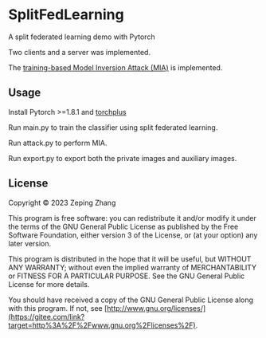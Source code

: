 # SplitFedLearning

A split federated learning demo with Pytorch

Two clients and a server was implemented.

The [training-based Model Inversion Attack (MIA)](https://doi.org/10.1145/3319535.3354261) is implemented.

## Usage

Install Pytorch >=1.8.1 and [torchplus](https://github.com/zhangzp9970/torchplus)

Run main.py to train the classifier using split federated learning.

Run attack.py to perform MIA.

Run export.py to export both the private images and auxiliary images.

## License

Copyright © 2023 Zeping Zhang

This program is free software: you can redistribute it and/or modify it under the terms of the GNU General Public License as published by the Free Software Foundation, either version 3 of the License, or (at your option) any later version.

This program is distributed in the hope that it will be useful, but WITHOUT ANY WARRANTY; without even the implied warranty of MERCHANTABILITY or FITNESS FOR A PARTICULAR PURPOSE. See the GNU General Public License for more details.

You should have received a copy of the GNU General Public License along with this program. If not, see [http://www.gnu.org/licenses/](https://gitee.com/link?target=http%3A%2F%2Fwww.gnu.org%2Flicenses%2F).
